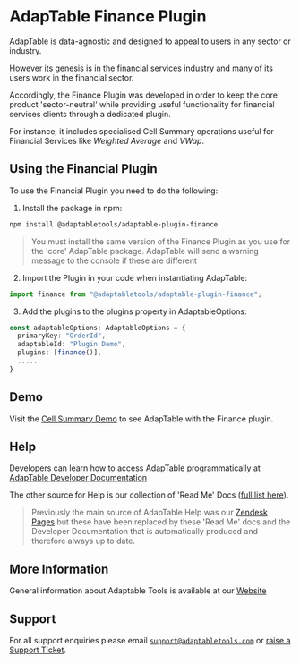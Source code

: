 # AdapTable Finance Plugin

AdapTable is data-agnostic and designed to appeal to users in any sector or industry.

However its genesis is in the financial services industry and many of its users work in the financial sector.

Accordingly, the Finance Plugin was developed in order to keep the core product 'sector-neutral' while providing useful functionality for financial services clients through a dedicated plugin.

For instance, it includes specialised Cell Summary operations useful for Financial Services like *Weighted Average* and *VWap*.

## Using the Financial Plugin

To use the Financial Plugin you need to do the following:

1. Install the package in npm:

  ```sh
  npm install @adaptabletools/adaptable-plugin-finance
  ```

  > You must install the same version of the Finance Plugin as you use for the 'core' AdapTable package.  AdapTable will send a warning message to the console if these are different

2. Import the Plugin in your code when instantiating AdapTable:

  ```ts
  import finance from "@adaptabletools/adaptable-plugin-finance";
   ```

3. Add the plugins to the plugins property in AdaptableOptions:

```ts
const adaptableOptions: AdaptableOptions = {
  primaryKey: "OrderId",
  adaptableId: "Plugin Demo",
  plugins: [finance()],
  .....
}
```

## Demo

Visit the [Cell Summary Demo](https://demo.adaptabletools.com/gridmanagement/aggridcellsummarydemo) to see AdapTable with the Finance plugin.

## Help

Developers can learn how to access AdapTable programmatically at [AdapTable Developer Documentation](https://api.adaptabletools.com) 

The other source for Help is our collection of 'Read Me' Docs ([full list here](https://github.com/AdaptableTools/adaptable/blob/master/packages/adaptable/readme/readme-list.md)).

> Previously the main source of AdapTable Help was our [Zendesk Pages](https://adaptabletools.zendesk.com/hc/en-us/articles/360007083017-Help-) but these have been replaced by these 'Read Me' docs and the Developer Documentation that is automatically produced and therefore always up to date.

## More Information

General information about Adaptable Tools is available at our [Website](http://www.adaptabletools.com) 

## Support

For all support enquiries please email [`support@adaptabletools.com`](mailto:support@adaptabletools.com) or [raise a Support Ticket](https://adaptabletools.zendesk.com/hc/en-us/requests/new).

